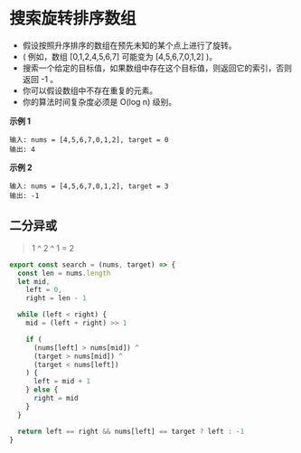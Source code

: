 # 搜索旋转排序数组

- 假设按照升序排序的数组在预先未知的某个点上进行了旋转。
- ( 例如，数组 [0,1,2,4,5,6,7] 可能变为 [4,5,6,7,0,1,2] )。
- 搜索一个给定的目标值，如果数组中存在这个目标值，则返回它的索引，否则返回 -1 。
- 你可以假设数组中不存在重复的元素。
- 你的算法时间复杂度必须是 O(log n) 级别。


**示例 1**
```
输入: nums = [4,5,6,7,0,1,2], target = 0
输出: 4
```

**示例 2**
```
输入: nums = [4,5,6,7,0,1,2], target = 3
输出: -1
```

## 二分异或

> 1 ^ 2 ^ 1 = 2

```js
export const search = (nums, target) => {
  const len = nums.length
  let mid,
    left = 0,
    right = len - 1

  while (left < right) {
    mid = (left + right) >> 1

    if (
      (nums[left] > nums[mid]) ^
      (target > nums[mid]) ^
      (target < nums[left])
    ) {
      left = mid + 1
    } else {
      right = mid
    }
  }

  return left == right && nums[left] == target ? left : -1
}
```

<CodeTest style="margin-top: 20px;" mode="search" />  

<vTalk />